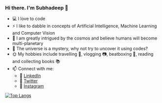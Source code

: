 ### Hi there. I'm Subhadeep 👋


- :computer: I love to code
- :zap: I like to dabble in concepts of Artificial Intelligence, Machine Learning and Computer Vision
- :space_invader: I am greatly intrigued by the cosmos and believe humans will become multi-planetary
- :city_sunset: The universe is a mystery, why not try to uncover it using codes?
- :sun_with_face: My hobbies include travelling :compass:, vlogging :camera:, beatboxing :microphone:, reading and collecting books :books:
- 📫 Connect with me:
  - :office: [LinkedIn](https://www.linkedin.com/in/subhadeep-jana-3bb319171/)
  - :baby_chick: [Twitter](https://twitter.com/SubtreX_YT)
  - :camera_flash: [Instagram](https://www.instagram.com/subtrex)

<!-- [![Subhadeep's github stats](https://github-readme-stats.vercel.app/api?username=SubtreX&count_private=true&show_icons=true&theme=radical&hide_rank=false)](https://github.com/anuraghazra/github-readme-stats) -->

[![Top Langs](https://github-readme-stats.vercel.app/api/top-langs/?username=SubtreX&layout=compact)](https://github.com/anuraghazra/github-readme-stats)

